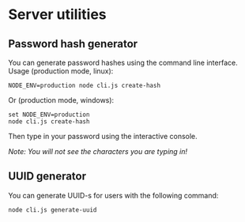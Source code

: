 # Server utilities

## Password hash generator

You can generate password hashes using the command line interface. Usage (production mode, linux):

    NODE_ENV=production node cli.js create-hash

Or (production mode, windows):

    set NODE_ENV=production
    node cli.js create-hash
    
Then type in your password using the interactive console.

*Note: You will not see the characters you are typing in!*

## UUID generator

You can generate UUID-s for users with the following command:

    node cli.js generate-uuid
